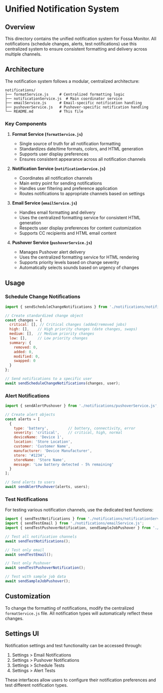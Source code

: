 # Unified Notification System

## Overview

This directory contains the unified notification system for Fossa Monitor. All notifications (schedule changes, alerts, test notifications) use this centralized system to ensure consistent formatting and delivery across multiple channels.

## Architecture

The notification system follows a modular, centralized architecture:

```
notifications/
├── formatService.js     # Centralized formatting logic
├── notificationService.js  # Main coordinator service
├── emailService.js      # Email-specific notification handling
├── pushoverService.js   # Pushover-specific notification handling
└── README.md            # This file
```

### Key Components

1. **Format Service (`formatService.js`)**
   - Single source of truth for all notification formatting
   - Standardizes date/time formats, colors, and HTML generation
   - Supports user display preferences
   - Ensures consistent appearance across all notification channels

2. **Notification Service (`notificationService.js`)**
   - Coordinates all notification channels
   - Main entry point for sending notifications
   - Handles user filtering and preference application
   - Routes notifications to appropriate channels based on settings

3. **Email Service (`emailService.js`)**
   - Handles email formatting and delivery
   - Uses the centralized formatting service for consistent HTML generation
   - Respects user display preferences for content customization
   - Supports CC recipients and HTML email content

4. **Pushover Service (`pushoverService.js`)**
   - Manages Pushover alert delivery
   - Uses the centralized formatting service for HTML rendering
   - Supports priority levels based on change severity
   - Automatically selects sounds based on urgency of changes

## Usage

### Schedule Change Notifications

```javascript
import { sendScheduleChangeNotifications } from './notifications/notificationService.js';

// Create standardized change object
const changes = {
  critical: [], // Critical changes (added/removed jobs)
  high: [],    // High priority changes (date changes, swaps)
  medium: [],  // Medium priority changes
  low: [],     // Low priority changes
  summary: {
    removed: 0,
    added: 0, 
    modified: 0,
    swapped: 0
  }
};

// Send notifications to a specific user
await sendScheduleChangeNotifications(changes, user);
```

### Alert Notifications

```javascript
import { sendAlertPushover } from './notifications/pushoverService.js';

// Create alert objects
const alerts = [
  {
    type: 'battery',         // battery, connectivity, error
    severity: 'critical',    // critical, high, normal
    deviceName: 'Device 1',
    location: 'Store Location',
    customer: 'Customer Name',
    manufacturer: 'Device Manufacturer',
    store: '#1234',
    storeName: 'Store Name',
    message: 'Low battery detected - 5% remaining'
  }
];

// Send alerts to users
await sendAlertPushover(alerts, users);
```

### Test Notifications

For testing various notification channels, use the dedicated test functions:

```javascript
import { sendTestNotifications } from './notifications/notificationService.js';
import { sendTestEmail } from './notifications/emailService.js';
import { sendTestPushoverNotification, sendSampleJobPushover } from './notifications/pushoverService.js';

// Test all notification channels
await sendTestNotifications();

// Test only email
await sendTestEmail();

// Test only Pushover
await sendTestPushoverNotification();

// Test with sample job data
await sendSampleJobPushover();
```

## Customization

To change the formatting of notifications, modify the centralized `formatService.js` file. All notification types will automatically reflect these changes.

## Settings UI

Notification settings and test functionality can be accessed through:

1. Settings > Email Notifications
2. Settings > Pushover Notifications 
3. Settings > Schedule Tests
4. Settings > Alert Tests

These interfaces allow users to configure their notification preferences and test different notification types. 